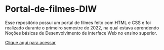 # Portal-de-filmes-DIW
Esse repositório possui um portal de filmes feito com HTML e CSS e foi realizado durante o primeiro semestre de 2022, na qual estava aprendendo Noções básicas de Desenvolvimento de interface Web no ensino superior.

[Clique aqui para acessar](https://arthur7744.github.io/Portal-de-Filmes-DIW/)
